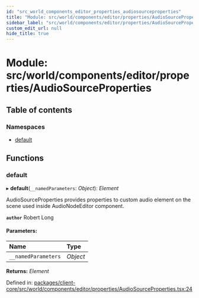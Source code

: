 ```yaml
---
id: "src_world_components_editor_properties_audiosourceproperties"
title: "Module: src/world/components/editor/properties/AudioSourceProperties"
sidebar_label: "src/world/components/editor/properties/AudioSourceProperties"
custom_edit_url: null
hide_title: true
---
```


# Module: src/world/components/editor/properties/AudioSourceProperties

## Table of contents

### Namespaces

- [default](src_world_components_editor_properties_audiosourceproperties.default.md)

## Functions

### default

▸ **default**(`__namedParameters`: *Object*): *Element*

AudioSourceProperties provides properties to custom audio element on the scene
used inside AudioNodeEditor component.

**`author`** Robert Long

#### Parameters:

Name | Type |
:------ | :------ |
`__namedParameters` | *Object* |

**Returns:** *Element*

Defined in: [packages/client-core/src/world/components/editor/properties/AudioSourceProperties.tsx:24](https://github.com/xr3ngine/xr3ngine/blob/716a06460/packages/client-core/src/world/components/editor/properties/AudioSourceProperties.tsx#L24)
